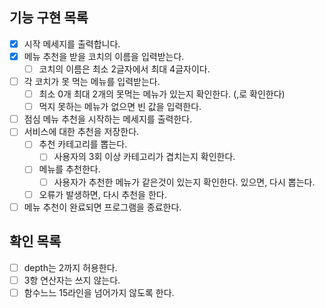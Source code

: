 ## 기능 구현 목록
- [X] 시작 메세지를 출력합니다.
- [X] 메뉴 추천을 받을 코치의 이름을 입력받는다. 
  - [ ] 코치의 이름은 최소 2글자에서 최대 4글자이다. 
- [ ] 각 코치가 못 먹는 메뉴를 입력받는다. 
  - [ ] 최소 0개 최대 2개의 못먹는 메뉴가 있는지 확인한다. (,로 확인한다)
  - [ ] 먹지 못하는 메뉴가 없으면 빈 값을 입력한다. 
- [ ] 점심 메뉴 추천을 시작하는 메세지를 출력한다. 
- [ ] 서비스에 대한 추천을 저장한다.
  - [ ] 추천 카테고리를 뽑는다. 
    - [ ] 사용자의 3회 이상 카테고리가 겹치는지 확인한다.
  - [ ] 메뉴를 추천한다. 
    - [ ] 사용자가 추천한 메뉴가 같은것이 있는지 확인한다. 있으면, 다시 뽑는다. 
  - [ ] 오류가 발생하면, 다시 추천을 한다.
- [ ] 메뉴 추천이 완료되면 프로그램을 종료한다. 

## 확인 목록
- [ ] depth는 2까지 허용한다. 
- [ ] 3항 연산자는 쓰지 않는다. 
- [ ] 함수느느 15라인을 넘어가지 않도록 한다. 
